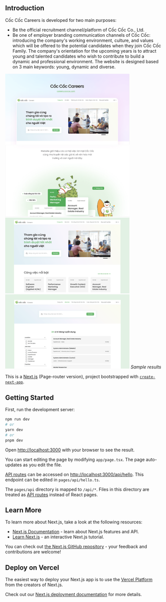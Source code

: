 ## Introduction
Cốc Cốc Careers is developed for two main purposes: 
- Be the official recruitment channel/platform of Cốc Cốc Co., Ltd.
- Be one of employer branding communication channels of Cốc Cốc: introducing the company's working environment, culture, and values which will be offered to the potential candidates when they join Cốc Cốc Family. The company's orientation for the upcoming years is to attract young and talented candidates who wish to contribute to build a dynamic and professional environment.
The website is designed based on 3 main keywords: young, dynamic and diverse.

<p align="left">
  <img src="public/images/intro/cc_careers_intro_1.png" width="400"/>
  <img src="public/images/intro/cc_careers_intro_2.png" width="400"/>
  <br/>
  <img src="public/images/intro/cc_careers_intro_3.png" width="400"/>
  <img src="public/images/intro/cc_careers_intro_4.png" width="400"/>
  <i>Sample results</i>
</p>

This is a [Next.js](https://nextjs.org/) (Page-router version), project bootstrapped with [`create-next-app`](https://github.com/vercel/next.js/tree/canary/packages/create-next-app).

## Getting Started

First, run the development server:

```bash
npm run dev
# or
yarn dev
# or
pnpm dev
```
Open [http://localhost:3000](http://localhost:3000) with your browser to see the result.

You can start editing the page by modifying `app/page.tsx`. The page auto-updates as you edit the file.

[API routes](https://nextjs.org/docs/api-routes/introduction) can be accessed on [http://localhost:3000/api/hello](http://localhost:3000/api/hello). This endpoint can be edited in `pages/api/hello.ts`.

The `pages/api` directory is mapped to `/api/*`. Files in this directory are treated as [API routes](https://nextjs.org/docs/api-routes/introduction) instead of React pages.

## Learn More
To learn more about Next.js, take a look at the following resources:

- [Next.js Documentation](https://nextjs.org/docs) - learn about Next.js features and API.
- [Learn Next.js](https://nextjs.org/learn) - an interactive Next.js tutorial.

You can check out [the Next.js GitHub repository](https://github.com/vercel/next.js/) - your feedback and contributions are welcome!

## Deploy on Vercel

The easiest way to deploy your Next.js app is to use the [Vercel Platform](https://vercel.com/new?utm_medium=default-template&filter=next.js&utm_source=create-next-app&utm_campaign=create-next-app-readme) from the creators of Next.js.

Check out our [Next.js deployment documentation](https://nextjs.org/docs/deployment) for more details.
